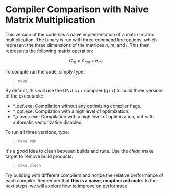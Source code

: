# Compiler Comparison with Naive Matrix Multiplication

This version of the code has a naive implementation of a 
matrix-matrix multiplication. The binary is run with three 
command line options, which represent the three dimensions 
of the matrices $`n`$, $`m`$, and $`l`$.  This then represents the 
following matrix operation:

```math
C_{nl} = A_{nm} \times B_{ml}
```

To compile run the code, simply type:

> `make`

By default, this will use the GNU c++ compiler (g++) to build three versions
of the executable:
 * *_def.exe: Compilation without any optimizing compiler flags.
 * *_opt.exe: Compilation with a high level of optimization.
 * *_novec.exe: Compilation with a high level of optimization, but with automatic vectorization disabled.

To run all three versions, type:

> `make run`

It's a good idea to clean between builds and runs.  Use the _clean_ make target
to remove build products:

> `make clean`

Try building with different compilers and notice the relative performance of 
each compiler.  Remember that **this is a naive, unoptimized code.** In the 
next steps, we will explore how to improve on performace.

